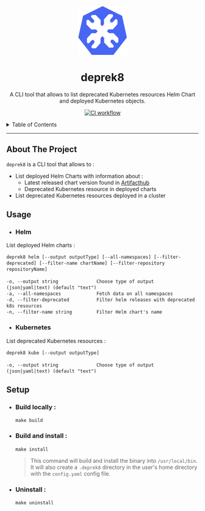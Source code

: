 <!-- TITLE -->
<br />
<div align="center">
  <img src="./assets/logo.png" alt="Logo" width="128" height="128">
  <h1 align="center">deprek8</h3>
  <p align="center">
    A CLI tool that allows to list deprecated Kubernetes resources Helm Chart and deployed Kubernetes objects.
  </p>
</div>

<div align="center">

[![CI workflow](https://github.com/eliasbokreta/deprek8/actions/workflows/main.yml/badge.svg)](https://github.com/eliasbokreta/deprek8/actions/workflows/main.yml/badge.svg)

</div>

<!-- TABLE OF CONTENTS -->
<details>
  <summary>Table of Contents</summary>
  <ol>
    <li>
      <a href="#about-the-project">About The Project</a>
    </li>
    <li>
      <a href="#usage">Usage</a>
    </li>
    <li>
      <a href="#setup">Setup</a>
    </li>
  </ol>
</details>


---

## About The Project

`deprek8` is a CLI tool that allows to :
- List deployed Helm Charts with information about :
  - Latest released chart version found in [Artifacthub](https://artifacthub.io/packages/search?kind=0&sort=relevance&page=1)
  - Deprecated Kubernetes resource in deployed charts
- List deprecated Kubernetes resources deployed in a cluster

## Usage

- ### Helm
List deployed Helm charts :
```
deprek8 helm [--output outputType] [--all-namespaces] [--filter-deprecated] [--filter-name chartName] [--filter-repository repositoryName]

-o, --output string              Choose type of output (json|yaml|text) (default "text")
-a, --all-namespaces             Fetch data on all namespaces
-d, --filter-deprecated          Filter helm releases with deprecated k8s resources
-n, --filter-name string         Filter Helm chart's name
```

- ### Kubernetes
List deprecated Kubernetes resources :
```
deprek8 kube [--output outputType]

-o, --output string              Choose type of output (json|yaml|text) (default "text")
```

## Setup
- ### Build locally :
  ```
  make build
  ```

- ### Build and install :
  ```
  make install
  ```
  > This command will build and install the binary into `/usr/local/bin`. It will also create a `.deprek8` directory in the user's home directory with the `config.yaml` config file.


- ### Uninstall :
  ```
  make uninstall
  ```
